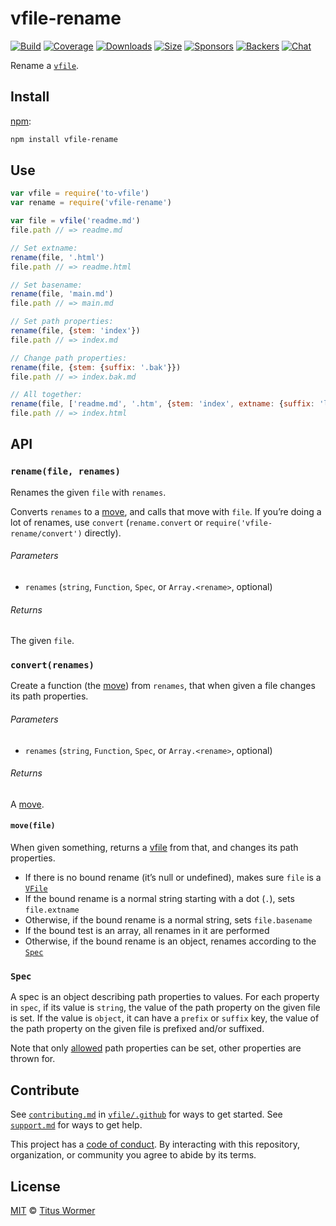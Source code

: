 # vfile-rename

[![Build][build-badge]][build]
[![Coverage][coverage-badge]][coverage]
[![Downloads][downloads-badge]][downloads]
[![Size][size-badge]][size]
[![Sponsors][sponsors-badge]][collective]
[![Backers][backers-badge]][collective]
[![Chat][chat-badge]][chat]

Rename a [`vfile`][vfile].

## Install

[npm][]:

```sh
npm install vfile-rename
```

## Use

```js
var vfile = require('to-vfile')
var rename = require('vfile-rename')

var file = vfile('readme.md')
file.path // => readme.md

// Set extname:
rename(file, '.html')
file.path // => readme.html

// Set basename:
rename(file, 'main.md')
file.path // => main.md

// Set path properties:
rename(file, {stem: 'index'})
file.path // => index.md

// Change path properties:
rename(file, {stem: {suffix: '.bak'}})
file.path // => index.bak.md

// All together:
rename(file, ['readme.md', '.htm', {stem: 'index', extname: {suffix: 'l'}}])
file.path // => index.html
```

## API

### `rename(file, renames)`

Renames the given `file` with `renames`.

Converts `renames` to a [move][], and calls that move with `file`.
If you’re doing a lot of renames, use `convert` (`rename.convert` or
`require('vfile-rename/convert')` directly).

###### Parameters

*   `renames` (`string`, `Function`, `Spec`, or `Array.<rename>`, optional)

###### Returns

The given `file`.

### `convert(renames)`

Create a function (the [move][]) from `renames`, that when given a file changes
its path properties.

###### Parameters

*   `renames` (`string`, `Function`, `Spec`, or `Array.<rename>`, optional)

###### Returns

A [move][].

#### `move(file)`

When given something, returns a [vfile][] from that, and changes its path
properties.

*   If there is no bound rename (it’s null or undefined), makes sure `file` is a
    [`VFile`][vfile]
*   If the bound rename is a normal string starting with a dot (`.`), sets
    `file.extname`
*   Otherwise, if the bound rename is a normal string, sets `file.basename`
*   If the bound test is an array, all renames in it are performed
*   Otherwise, if the bound rename is an object, renames according to the
    [`Spec`][spec]

### `Spec`

A spec is an object describing path properties to values.
For each property in `spec`, if its value is `string`, the value of the path
property on the given file is set.
If the value is `object`, it can have a `prefix` or `suffix` key, the value of
the path property on the given file is prefixed and/or suffixed.

Note that only [allowed][] path properties can be set, other properties are
thrown for.

## Contribute

See [`contributing.md`][contributing] in [`vfile/.github`][health] for ways to
get started.
See [`support.md`][support] for ways to get help.

This project has a [code of conduct][coc].
By interacting with this repository, organization, or community you agree to
abide by its terms.

## License

[MIT][license] © [Titus Wormer][author]

<!-- Definitions -->

[build-badge]: https://img.shields.io/travis/vfile/vfile-rename.svg

[build]: https://travis-ci.org/vfile/vfile-rename

[coverage-badge]: https://img.shields.io/codecov/c/github/vfile/vfile-rename.svg

[coverage]: https://codecov.io/github/vfile/vfile-rename

[downloads-badge]: https://img.shields.io/npm/dm/vfile-rename.svg

[downloads]: https://www.npmjs.com/package/vfile-rename

[size-badge]: https://img.shields.io/bundlephobia/minzip/vfile-rename.svg

[size]: https://bundlephobia.com/result?p=vfile-rename

[sponsors-badge]: https://opencollective.com/unified/sponsors/badge.svg

[backers-badge]: https://opencollective.com/unified/backers/badge.svg

[collective]: https://opencollective.com/unified

[chat-badge]: https://img.shields.io/badge/chat-discussions-success.svg

[chat]: https://github.com/vfile/vfile/discussions

[npm]: https://docs.npmjs.com/cli/install

[contributing]: https://github.com/vfile/.github/blob/HEAD/contributing.md

[support]: https://github.com/vfile/.github/blob/HEAD/support.md

[health]: https://github.com/vfile/.github

[coc]: https://github.com/vfile/.github/blob/HEAD/code-of-conduct.md

[license]: license

[author]: https://wooorm.com

[vfile]: https://github.com/vfile/vfile

[allowed]: https://github.com/vfile/vfile/blob/d88717d/core.js#L15

[move]: #movefile

[spec]: #spec
